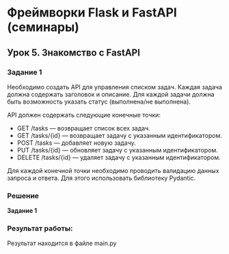 # Фреймворки Flask и FastAPI (семинары)
## Урок 5. Знакомство с FastAPI

### Задание 1

Необходимо создать API для управления списком задач. Каждая задача должна содержать заголовок и описание. 
Для каждой задачи должна быть возможность указать статус (выполнена/не выполнена).

API должен содержать следующие конечные точки:

- GET /tasks — возвращает список всех задач.
- GET /tasks/{id} — возвращает задачу с указанным идентификатором.
- POST /tasks — добавляет новую задачу.
- PUT /tasks/{id} — обновляет задачу с указанным идентификатором.
- DELETE /tasks/{id} — удаляет задачу с указанным идентификатором.

Для каждой конечной точки необходимо проводить валидацию данных запроса и ответа. Для этого 
использовать библиотеку Pydantic.

### Решение

**Задание 1** 



### Результат работы:

Результат находится в файле main.py


